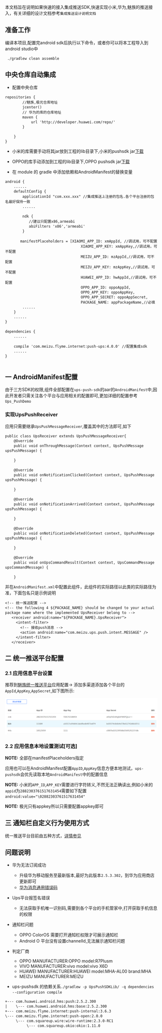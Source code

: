 本文档旨在说明如果快速的接入集成推送SDK,快速实现小米,华为,魅族的推送接入，有关详细的设计文档参考`集成推送设计说明文档`

## 准备工作

编译本项目,配置完android sdk后执行以下命令，或者你可以将本工程导入到android studio中
```
 ./gradlew clean assemble
```

## 中央仓库自动集成
* 配置中央仓库
```
repositories {
        //魅族,极光仓库地址
        jcenter()
        // 华为的库的仓库地址
        maven {
            url 'http://developer.huawei.com/repo/'
        }

    }
}    
```

* 小米的库需要手动将其jar放到工程的lib目录下,小米的pushsdk jar[下载](https://dev.mi.com/mipush/downpage/)
* OPPO的库手动添加到工程的lib目录下,OPPO pushsdk jar[下载](http://cdofs.oppomobile.com/cdo-portal/201803/13/7201d96cd14d559dd22b411422c0fc99.rar)

* 在 module 的 gradle 中添加依赖和AndroidManifest的替换变量

```
android {
    ......
    defaultConfig {
        applicationId "com.xxx.xxx" //集成推送上注册的包名.各个平台注册的包名最好保持一致
        ......

        ndk {
           //建议只配置x86,armeabi
           abiFilters 'x86','armeabi'
        }

       manifestPlaceholders = [XIAOMI_APP_ID: xmAppId, //调试用，可不配置
                                   XIAOMI_APP_KEY: xmAppKey,//调试用，可不配置
                                   MEIZU_APP_ID: mzAppId,//调试用，可不配置
                                   MEIZU_APP_KEY: mzAppKey,//调试用，可不配置
                                   HUAWEI_APP_ID: hwAppId,//调试用，可不配置
                                   OPPO_APP_ID: oppoAppId,
                                   OPPO_APP_KEY: oppoAppKey,
                                   OPPO_APP_SECRET: oppoAppSecret,
                                   PACKAGE_NAME: appPackageName,//必填
        ......
    }
    ......
}

dependencies {
    ......

    compile 'com.meizu.flyme.internet:push-ups:4.0.0' //配置集成sdk
    ......
}


```

## 一 AndroidManifest配置

由于三方SDK的权限,组件全部配置在`ups-push-sdk`的aar的`AndroidManifest`中,因此开发者只需关注各个平台与应用相关的配置即可,更加详细的配置参考`Ups_PushDemo`

### 实现UpsPushReceiver

应用只需要继承`UpsPushMessageReceiver`,覆盖其中的方法即可,如下
```
public class UpsReceiver extends UpsPushMessageReceiver{
    @Override
    public void onThroughMessage(Context context, UpsPushMessage upsPushMessage) {
    
    }

    @Override
    public void onNotificationClicked(Context context, UpsPushMessage upsPushMessage) {
    
    }

    @Override
    public void onNotificationArrived(Context context, UpsPushMessage upsPushMessage) {
    
    }

    @Override
    public void onNotificationDeleted(Context context, UpsPushMessage upsPushMessage) {
    
    }

    @Override
    public void onUpsCommandResult(Context context, UpsCommandMessage upsCommandMessage) {
        
    }
```
并在`AndroidManifest.xml`中配置此组件，此组件的实际路径以此类的实际路径为准，下面包名只是示例说明

```
<!-- 统一推送配置 -->
<!-- the following 4 ${PACKAGE_NAME} should be changed to your actual package name where the implemented UpsReceiver belong to -->
   <receiver android:name="${PACKAGE_NAME}.UpsReceiver">
     <intent-filter>
       <!-- 接收push消息 -->
       <action android:name="com.meizu.ups.push.intent.MESSAGE" />
     </intent-filter>
   </receiver>
```



## 二 统一推送平台配置

### 2.1 应用信息平台设置

推荐到[魅族统一推送平台](http://mzups.meizu.com)应用配置-> 添加多渠道添加各个平台的`AppId`,`AppKey`,`AppSecret`,如下图所示:

![image](attach/app-setting.png)



### 2.2 应用信息本地设置测试[可选]

**NOTE:** 全部在manifestPlaceholders指定

应用也可以在AndroidManifest配置`AppID`,`AppKey`信息方便本地测试，`ups-pushsdk`会优先读取本地`AndroidManifest`中的配置信息

**NOTE:** 小米的`APP_ID`,`APP_KEY`需要进行字符转义,不然无法正确读出,例如小米的`appid`为`2882303761517631454`需要如下配置 `android:value="\02882303761517631454"`


**NOTE:** 极光只有appkey所以只需要配置appkey即可

## 三 通知栏自定义行为使用方式

统一推送平台目前由五种方式，[详情参见](UpsIntegrateReadme.md)


## 问题说明

* 华为无法订阅成功
  * 升级华为移动服务至最新版本,最好为此版本`2.5.3.302`，到华为应用商店更新即可
  * [华为消息通用错误码](http://developer.huawei.com/consumer/cn/service/hms/catalog/huaweipush_agent.html?page=hmssdk_huaweipush_api_reference_errorcode)
* Ups平台报签名错误
  * 无法获取手机唯一识别码,需要到各个平台的手机管家中,打开获取手机信息的权限

* 通知栏问题  
  * OPPO ColorOS 需要打开通知栏权限才可展示通知栏
  * Android O 平台没有设置channelId,无法展示通知栏问题
 
* 判定厂商
  * OPPO MANUFACTURER:OPPO model:R7Plusm
  * VIVO MANUFACTURER:vivo model:vivo X6D
  * HUAWEI MANUFACTURER:HUAWEI model:MHA-AL00 brand:MHA
  * MEIZU MANUFACTURER:MEIZU
 
* ups-pushsdk 的依赖关系`./gradlew -p UpsPushSDKLib/ -q dependencies --configuration compile`
  
```
+--- com.huawei.android.hms:push:2.5.2.300
|    \--- com.huawei.android.hms:base:2.5.2.300
+--- com.meizu.flyme.internet:push-internal:3.6.3
\--- com.meizu.flyme.internet:push-open:2.0.0
     \--- com.squareup.wire:wire-runtime:2.3.0-RC1
          \--- com.squareup.okio:okio:1.11.0

```
